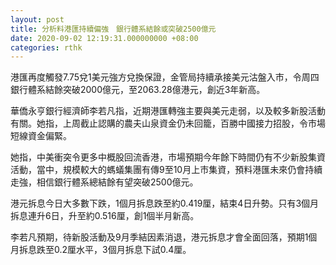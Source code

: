 ```yaml
---
layout: post
title: 分析料港匯持續偏強　銀行體系結餘或突破2500億元
date: 2020-09-02 12:19:31.000000000 +08:00
categories: rthk
---
```


港匯再度觸發7.75兌1美元強方兌換保證，金管局持續承接美元沽盤入市，令周四銀行體系結餘突破2000億元，至2063.28億港元，創近3年新高。

華僑永亨銀行經濟師李若凡指，近期港匯轉強主要與美元走弱，以及較多新股活動有關。她指，上周截止認購的農夫山泉資金仍未回籠，百勝中國接力招股，令市場短線資金偏緊。

她指，中美衝突令更多中概股回流香港，市場預期今年餘下時間仍有不少新股集資活動，當中，規模較大的螞蟻集團有傳9至10月上市集資，預料港匯未來仍會持續走強，相信銀行體系總結餘有望突破2500億元。

港元拆息今日大多數下跌，1個月拆息跌至約0.419厘，結束4日升勢。只有3個月拆息連升6日，升至約0.516厘，創1個半月新高。

李若凡預期，待新股活動及9月季結因素消退，港元拆息才會全面回落，預期1個月拆息跌至0.2厘水平，3個月拆息下試0.4厘。
